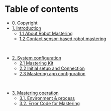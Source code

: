 # Table of contents
* [0. Copyright](README.md)
* [1. Introduction](01_intro/README.md)
  * [1.1 About Robot Mastering](01_intro/1-about_mastering/README.md)
  * [1.2 Contact sensor-based robot mastering](01_intro/2-about_contact_based_mastering/README.md) 

<br>

* [2. System configuration](02_about_kit/README.md)
  * [2.1 Mastering Kit](02_about_kit/1-kit_description/README.md)
  * [2.2 Initial setup and Connection](02_about_kit/2-kit_initialization/README.md)
  * [2.3 Mastering app configuration](02_about_kit/3-com_initialization/README.md)

<br>

* [3. Mastering operation](03_operation/README.md)
  * [3.1. Environment & process](03_operation/1-mastering_step/README.md)
  * [3.2. Error Code for Mastering](03_operation/2-error/README.md)